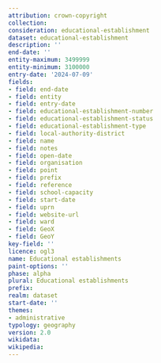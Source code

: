 ```yaml
---
attribution: crown-copyright
collection: 
consideration: educational-establishment
dataset: educational-establishment
description: ''
end-date: ''
entity-maximum: 3499999
entity-minimum: 3100000
entry-date: '2024-07-09'
fields:
- field: end-date
- field: entity
- field: entry-date
- field: educational-establishment-number
- field: educational-establishment-status
- field: educational-establishment-type
- field: local-authority-district
- field: name
- field: notes
- field: open-date
- field: organisation
- field: point
- field: prefix
- field: reference
- field: school-capacity
- field: start-date
- field: uprn
- field: website-url
- field: ward
- field: GeoX
- field: GeoY
key-field: ''
licence: ogl3
name: Educational establishments
paint-options: ''
phase: alpha
plural: Educational establishments
prefix: 
realm: dataset
start-date: ''
themes:
- administrative
typology: geography
version: 2.0
wikidata: 
wikipedia: 
---
```


